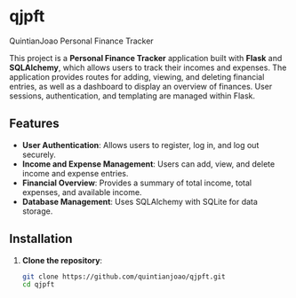 # qjpft
QuintianJoao Personal Finance Tracker

This project is a **Personal Finance Tracker** application built with **Flask** and **SQLAlchemy**, which allows users to track their incomes and expenses. The application provides routes for adding, viewing, and deleting financial entries, as well as a dashboard to display an overview of finances. User sessions, authentication, and templating are managed within Flask.

## Features

- **User Authentication**: Allows users to register, log in, and log out securely.
- **Income and Expense Management**: Users can add, view, and delete income and expense entries.
- **Financial Overview**: Provides a summary of total income, total expenses, and available income.
- **Database Management**: Uses SQLAlchemy with SQLite for data storage.

## Installation

1. **Clone the repository**:
   ```bash
   git clone https://github.com/quintianjoao/qjpft.git
   cd qjpft
